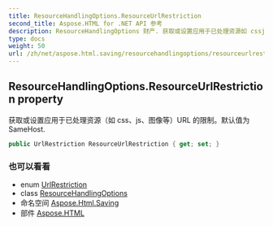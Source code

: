 ```yaml
---
title: ResourceHandlingOptions.ResourceUrlRestriction
second_title: Aspose.HTML for .NET API 参考
description: ResourceHandlingOptions 财产. 获取或设置应用于已处理资源如 cssjs图像等URL 的限制默认值为SameHost.
type: docs
weight: 50
url: /zh/net/aspose.html.saving/resourcehandlingoptions/resourceurlrestriction/
---
```

## ResourceHandlingOptions.ResourceUrlRestriction property

获取或设置应用于已处理资源（如 css、js、图像等）URL 的限制。默认值为SameHost.

```csharp
public UrlRestriction ResourceUrlRestriction { get; set; }
```

### 也可以看看

* enum [UrlRestriction](../../urlrestriction/)
* class [ResourceHandlingOptions](../)
* 命名空间 [Aspose.Html.Saving](../../resourcehandlingoptions/)
* 部件 [Aspose.HTML](../../../)


